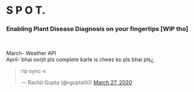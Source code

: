 # S P O T.

### Enabling Plant Disease Diagnosis on your fingertips [WIP tho]
<br>

March- Weather API <br>
April- bhai oorjit pls complete karle is cheez ko pls bhai pls¿


<div class="center">

<blockquote class="twitter-tweet"><p lang="en" dir="ltr">rip sync-x</p>&mdash; Rachit Gupta (@rgupta00) <a href="https://twitter.com/rgupta00/status/1243437119596449792?ref_src=twsrc%5Etfw">March 27, 2020</a></blockquote>

</div>
